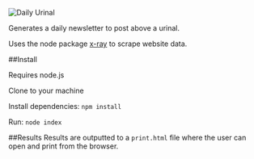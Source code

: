 ![Daily Urinal](https://github.com/johnhawley/daily-urinal/assets/urinal-logo.png "Logo")

Generates a daily newsletter to post above a urinal.

Uses the node package [x-ray](https://github.com/lapwinglabs/x-ray) to scrape website data.

##Install

Requires node.js

Clone to your machine

Install dependencies: `npm install`

Run: `node index`

##Results
Results are outputted to a `print.html` file where the user can open and print from the browser.
